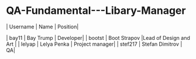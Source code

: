 # QA-Fundamental---Libary-Manager

| Username |  Name | Position|

| bay11  | Bay Trump  | Developer| 
| bootst  | Boot Strapov  |Lead of Design and Art |
| lelyap  | Lelya Penka |  Project manager| 
| stef217  | Stefan Dimitrov |  QA| 
